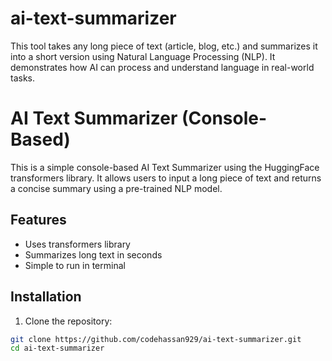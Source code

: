 # ai-text-summarizer
This tool takes any long piece of text (article, blog, etc.) and summarizes it into a short version using Natural Language Processing (NLP). It demonstrates how AI can process and understand language in real-world tasks.
# AI Text Summarizer (Console-Based)

This is a simple console-based AI Text Summarizer using the HuggingFace transformers library. It allows users to input a long piece of text and returns a concise summary using a pre-trained NLP model.

## Features
- Uses transformers library
- Summarizes long text in seconds
- Simple to run in terminal

## Installation

1. Clone the repository:
```bash
git clone https://github.com/codehassan929/ai-text-summarizer.git
cd ai-text-summarizer
